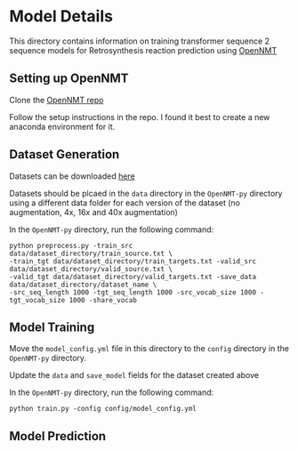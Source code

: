 # Model Details

This directory contains information on training transformer sequence 2 sequence models for Retrosynthesis reaction prediction using [OpenNMT](https://github.com/OpenNMT/OpenNMT-py)

## Setting up OpenNMT

Clone the [OpenNMT repo](https://github.com/OpenNMT/OpenNMT-py)

Follow the setup instructions in the repo. I found it best to create a new anaconda environment for it.

## Dataset Generation

Datasets can be downloaded [here](https://www.dropbox.com/s/ze4bdif8sqjx5jx/Retrosynthesis%20Data.zip?dl=0)

Datasets should be plcaed in the `data` directory in the `OpenNMT-py` directory using a different data folder for each version of the dataset (no augmentation, 4x, 16x and 40x augmentation)

In the `OpenNMT-py` directory, run the following command:

    python preprocess.py -train_src data/dataset_directory/train_source.txt \
    -train_tgt data/dataset_directory/train_targets.txt -valid_src data/dataset_directory/valid_source.txt \
    -valid_tgt data/dataset_directory/valid_targets.txt -save_data data/dataset_directory/dataset_name \
    -src_seq_length 1000 -tgt_seq_length 1000 -src_vocab_size 1000 -tgt_vocab_size 1000 -share_vocab
    
## Model Training

Move the `model_config.yml` file in this directory to the `config` directory in the `OpenNMT-py` directory.

Update the `data` and `save_model` fields for the dataset created above

In the `OpenNMT-py` directory, run the following command:

    python train.py -config config/model_config.yml
    
## Model Prediction
